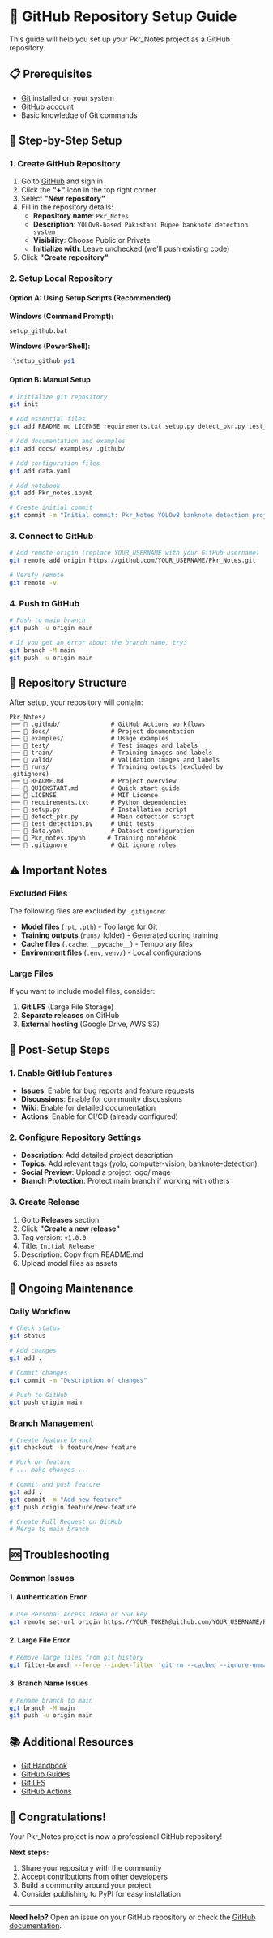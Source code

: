 # 🚀 GitHub Repository Setup Guide

This guide will help you set up your Pkr_Notes project as a GitHub repository.

## 📋 Prerequisites

- [Git](https://git-scm.com/downloads) installed on your system
- [GitHub](https://github.com) account
- Basic knowledge of Git commands

## 🎯 Step-by-Step Setup

### 1. Create GitHub Repository

1. Go to [GitHub](https://github.com) and sign in
2. Click the **"+"** icon in the top right corner
3. Select **"New repository"**
4. Fill in the repository details:
   - **Repository name**: `Pkr_Notes`
   - **Description**: `YOLOv8-based Pakistani Rupee banknote detection system`
   - **Visibility**: Choose Public or Private
   - **Initialize with**: Leave unchecked (we'll push existing code)
5. Click **"Create repository"**

### 2. Setup Local Repository

#### Option A: Using Setup Scripts (Recommended)

**Windows (Command Prompt):**
```cmd
setup_github.bat
```

**Windows (PowerShell):**
```powershell
.\setup_github.ps1
```

#### Option B: Manual Setup

```bash
# Initialize git repository
git init

# Add essential files
git add README.md LICENSE requirements.txt setup.py detect_pkr.py test_detection.py .gitignore QUICKSTART.md

# Add documentation and examples
git add docs/ examples/ .github/

# Add configuration files
git add data.yaml

# Add notebook
git add Pkr_notes.ipynb

# Create initial commit
git commit -m "Initial commit: Pkr_Notes YOLOv8 banknote detection project"
```

### 3. Connect to GitHub

```bash
# Add remote origin (replace YOUR_USERNAME with your GitHub username)
git remote add origin https://github.com/YOUR_USERNAME/Pkr_Notes.git

# Verify remote
git remote -v
```

### 4. Push to GitHub

```bash
# Push to main branch
git push -u origin main

# If you get an error about the branch name, try:
git branch -M main
git push -u origin main
```

## 🔧 Repository Structure

After setup, your repository will contain:

```
Pkr_Notes/
├── 📁 .github/              # GitHub Actions workflows
├── 📁 docs/                 # Project documentation
├── 📁 examples/             # Usage examples
├── 📁 test/                 # Test images and labels
├── 📁 train/                # Training images and labels
├── 📁 valid/                # Validation images and labels
├── 📁 runs/                 # Training outputs (excluded by .gitignore)
├── 📄 README.md             # Project overview
├── 📄 QUICKSTART.md         # Quick start guide
├── 📄 LICENSE               # MIT License
├── 📄 requirements.txt      # Python dependencies
├── 📄 setup.py              # Installation script
├── 📄 detect_pkr.py         # Main detection script
├── 📄 test_detection.py     # Unit tests
├── 📄 data.yaml             # Dataset configuration
├── 📄 Pkr_notes.ipynb      # Training notebook
└── 📄 .gitignore            # Git ignore rules
```

## ⚠️ Important Notes

### Excluded Files
The following files are excluded by `.gitignore`:
- **Model files** (`.pt`, `.pth`) - Too large for Git
- **Training outputs** (`runs/` folder) - Generated during training
- **Cache files** (`.cache`, `__pycache__`) - Temporary files
- **Environment files** (`.env`, `venv/`) - Local configurations

### Large Files
If you want to include model files, consider:
1. **Git LFS** (Large File Storage)
2. **Separate releases** on GitHub
3. **External hosting** (Google Drive, AWS S3)

## 🚀 Post-Setup Steps

### 1. Enable GitHub Features

- **Issues**: Enable for bug reports and feature requests
- **Discussions**: Enable for community discussions
- **Wiki**: Enable for detailed documentation
- **Actions**: Enable for CI/CD (already configured)

### 2. Configure Repository Settings

- **Description**: Add detailed project description
- **Topics**: Add relevant tags (yolo, computer-vision, banknote-detection)
- **Social Preview**: Upload a project logo/image
- **Branch Protection**: Protect main branch if working with others

### 3. Create Release

1. Go to **Releases** section
2. Click **"Create a new release"**
3. Tag version: `v1.0.0`
4. Title: `Initial Release`
5. Description: Copy from README.md
6. Upload model files as assets

## 🔄 Ongoing Maintenance

### Daily Workflow

```bash
# Check status
git status

# Add changes
git add .

# Commit changes
git commit -m "Description of changes"

# Push to GitHub
git push origin main
```

### Branch Management

```bash
# Create feature branch
git checkout -b feature/new-feature

# Work on feature
# ... make changes ...

# Commit and push feature
git add .
git commit -m "Add new feature"
git push origin feature/new-feature

# Create Pull Request on GitHub
# Merge to main branch
```

## 🆘 Troubleshooting

### Common Issues

#### 1. Authentication Error
```bash
# Use Personal Access Token or SSH key
git remote set-url origin https://YOUR_TOKEN@github.com/YOUR_USERNAME/Pkr_Notes.git
```

#### 2. Large File Error
```bash
# Remove large files from git history
git filter-branch --force --index-filter 'git rm --cached --ignore-unmatch large_file.pt' --prune-empty --tag-name-filter cat -- --all
```

#### 3. Branch Name Issues
```bash
# Rename branch to main
git branch -M main
git push -u origin main
```

## 📚 Additional Resources

- [Git Handbook](https://guides.github.com/introduction/git-handbook/)
- [GitHub Guides](https://guides.github.com/)
- [Git LFS](https://git-lfs.github.com/)
- [GitHub Actions](https://docs.github.com/en/actions)

## 🎉 Congratulations!

Your Pkr_Notes project is now a professional GitHub repository! 

**Next steps:**
1. Share your repository with the community
2. Accept contributions from other developers
3. Build a community around your project
4. Consider publishing to PyPI for easy installation

---

**Need help?** Open an issue on your GitHub repository or check the [GitHub documentation](https://docs.github.com/).
